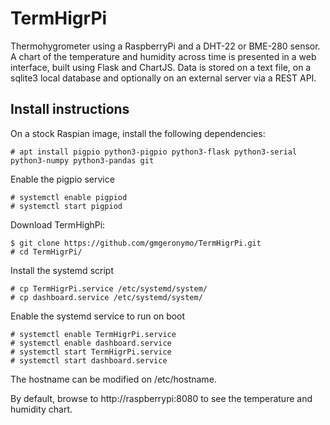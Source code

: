 # TermHigrPi

Thermohygrometer using a RaspberryPi and a DHT-22 or BME-280 sensor.
A chart of the temperature and humidity across time is presented in a web interface, built using Flask and ChartJS. Data is stored on a text file, on a sqlite3 local database and optionally on an external server via a REST API. 

## Install instructions

On a stock Raspian image, install the following dependencies:

```
# apt install pigpio python3-pigpio python3-flask python3-serial python3-numpy python3-pandas git 
```

Enable the pigpio service
```
# systemctl enable pigpiod
# systemctl start pigpiod
```

Download TermHighPi:

```
$ git clone https://github.com/gmgeronymo/TermHigrPi.git
# cd TermHigrPi/
```

Install the systemd script

```
# cp TermHigrPi.service /etc/systemd/system/
# cp dashboard.service /etc/systemd/system/
```

Enable the systemd service to run on boot

```
# systemctl enable TermHigrPi.service
# systemctl enable dashboard.service
# systemctl start TermHigrPi.service
# systemctl start dashboard.service
```

The hostname can be modified on /etc/hostname.

By default, browse to http://raspberrypi:8080 to see the temperature and humidity chart.

